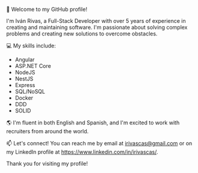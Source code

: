 👋 Welcome to my GitHub profile!

I'm Iván Rivas, a Full-Stack Developer with over 5 years of experience in creating and maintaining software. I'm passionate about solving complex problems and creating new solutions to overcome obstacles.

💻 My skills include:

-   Angular
-   ASP.NET Core
-   NodeJS
-   NestJS
-   Express
-   SQL/NoSQL
-   Docker
-   DDD
-   SOLID

🌎 I'm fluent in both English and Spanish, and I'm excited to work with recruiters from around the world.

📫 Let's connect! You can reach me by email at <irivascas@gmail.com> or on my LinkedIn profile at <https://www.linkedin.com/in/irivascas/>.

Thank you for visiting my profile!
